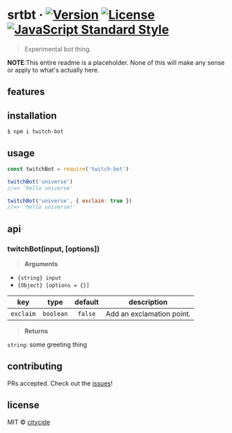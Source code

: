 # srtbt &middot; [![Version](https://img.shields.io/npm/v/twitch-bot.svg?style=flat-square&maxAge=3600)](https://www.npmjs.com/package/twitch-bot) [![License](https://img.shields.io/npm/l/twitch-bot.svg?style=flat-square&maxAge=3600)](https://www.npmjs.com/package/twitch-bot) [![JavaScript Standard Style](https://img.shields.io/badge/code%20style-standard-brightgreen.svg?style=flat-square&maxAge=3600)](https://standardjs.com)

> Experimental bot thing.

**NOTE**:This entire readme is a placeholder. None of this will make any sense or apply to what's actually here.

## features

## installation

```console
$ npm i twitch-bot
```

## usage

```js
const twitchBot = require('twitch-bot')

twitchBot('universe')
//=> 'hello universe'

twitchBot('universe', { exclaim: true })
//=> 'hello universe!'
```

## api

### twitchBot(input, [options])

> **Arguments**

- `{string} input`
- `{Object} [options = {}]`

| key       | type      | default | description                  |
| :-------: | :-------: | :-----: | ---------------------------- |
| `exclaim` | `boolean` | `false` | Add an exclamation point.    |

> **Returns**

`string`: some greeting thing



## contributing

PRs accepted. Check out the [issues](https://github.com/citycide/twitch-bot/issues)!

## license

MIT © [citycide](https://github.com/citycide)
